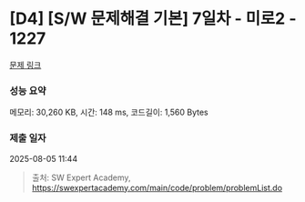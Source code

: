 # [D4] [S/W 문제해결 기본] 7일차 - 미로2 - 1227 

[문제 링크](https://swexpertacademy.com/main/code/problem/problemDetail.do?contestProbId=AV14wL9KAGkCFAYD) 

### 성능 요약

메모리: 30,260 KB, 시간: 148 ms, 코드길이: 1,560 Bytes

### 제출 일자

2025-08-05 11:44



> 출처: SW Expert Academy, https://swexpertacademy.com/main/code/problem/problemList.do